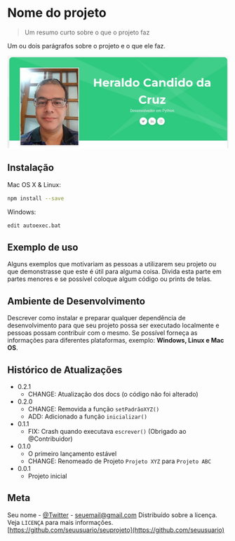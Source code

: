 # Nome do projeto
> Um resumo curto sobre o que o projeto faz

Um ou dois parágrafos sobre o projeto e o que ele faz.

![](heraldo.jpg)

## Instalação

Mac OS X & Linux:

```sh
npm install --save
```

Windows:

```sh
edit autoexec.bat
```

## Exemplo de uso

Alguns exemplos que motivariam as pessoas a utilizarem seu projeto ou que demonstrasse que este é útil para alguma coisa. Divida esta parte em partes menores e se possível coloque algum código ou prints de telas.

## Ambiente de Desenvolvimento

Descrever como instalar e preparar qualquer dependência de desenvolvimento para que seu projeto possa ser executado localmente e pessoas possam contribuir com o mesmo. Se possível forneça as informações para diferentes plataformas, exemplo: **Windows, Linux e Mac OS**.

## Histórico de Atualizações

* 0.2.1
    * CHANGE: Atualização dos docs (o código não foi alterado)
* 0.2.0
    * CHANGE: Removida a função
    `setPadrãoXYZ()`
    * ADD: Adicionado a função `inicializar()`
* 0.1.1
    * FIX: Crash quando executava `escrever()` (Obrigado ao @Contribuidor)
* 0.1.0
    * O primeiro lançamento estável
    * CHANGE: Renomeado de Projeto `Projeto XYZ` para `Projeto ABC`
* 0.0.1
    * Projeto inicial

## Meta

Seu nome - [@Twitter](https://twiter.com/Twitter) - seuemail@gmail.com
Distribuído sobre a licença. Veja `LICENÇA` para mais informações. [https://github.com/seuusuario/seuprojeto](https://github.com/seuusuario)
